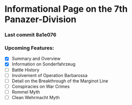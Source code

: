 # Informational Page on the 7th Panazer-Division

### Last commit 8a1e076

### Upcoming Features:
- [x] Summary and Overview
- [x] Information on Sonderfahrzeug
- [ ] Battle History
- [ ] Involvement of Operation Barbarossa
- [ ] Detail on the Breakthrough of the Marginot Line
- [ ] Conspiracies on War Crimes
- [ ] Rommel Myth
- [ ] Clean Wehrmacht Myth
